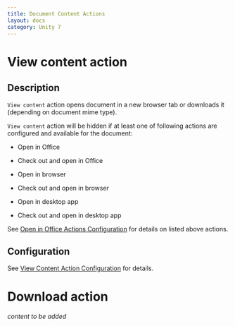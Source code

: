 ```yaml
---
title: Document Content Actions
layout: docs
category: Unity 7
---
```

# View content action

## Description

`View content` action opens document in a new browser tab or downloads it (depending on document mime type). 

`View content` action will be hidden if at least one of following actions are configured and available for the document:

- Open in Office

- Check out and open in Office

- Open in browser

- Check out and open in browser

- Open in desktop app

- Check out and open in desktop app 

See [Open in Office Actions Configuration](../../configuration/actions/open-in-office.md) for details on listed above 
actions.

## Configuration

See [View Content Action Configuration](../../configuration/actions/view-content.md) for details.

# Download action

*content to be added*
